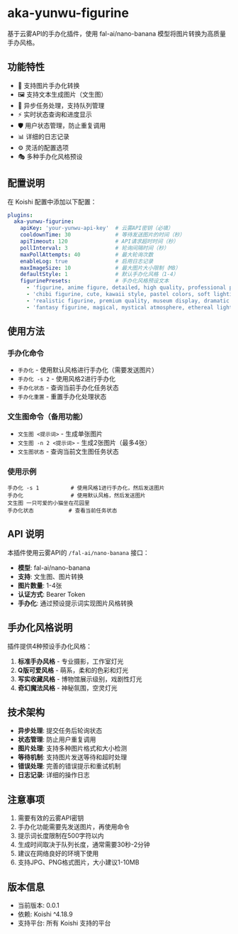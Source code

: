 # aka-yunwu-figurine

基于云雾API的手办化插件，使用 fal-ai/nano-banana 模型将图片转换为高质量手办风格。

## 功能特性

- 🎨 支持图片手办化转换
- 🖼️ 支持文本生成图片（文生图）
- 🔄 异步任务处理，支持队列管理
- ⚡ 实时状态查询和进度显示
- 🛡️ 用户状态管理，防止重复调用
- 📊 详细的日志记录
- ⚙️ 灵活的配置选项
- 🎭 多种手办化风格预设

## 配置说明

在 Koishi 配置中添加以下配置：

```yaml
plugins:
  aka-yunwu-figurine:
    apiKey: 'your-yunwu-api-key'  # 云雾API密钥（必填）
    cooldownTime: 30              # 等待发送图片的时间（秒）
    apiTimeout: 120               # API请求超时时间（秒）
    pollInterval: 3               # 轮询间隔时间（秒）
    maxPollAttempts: 40           # 最大轮询次数
    enableLog: true               # 启用日志记录
    maxImageSize: 10              # 最大图片大小限制（MB）
    defaultStyle: 1               # 默认手办化风格（1-4）
    figurinePresets:              # 手办化风格预设文本
      - 'figurine, anime figure, detailed, high quality, professional photography, studio lighting'
      - 'chibi figurine, cute, kawaii style, pastel colors, soft lighting, collectible'
      - 'realistic figurine, premium quality, museum display, dramatic lighting, detailed craftsmanship'
      - 'fantasy figurine, magical, mystical atmosphere, ethereal lighting, enchanted'
```

## 使用方法

### 手办化命令

- `手办化` - 使用默认风格进行手办化（需要发送图片）
- `手办化 -s 2` - 使用风格2进行手办化
- `手办化状态` - 查询当前手办化任务状态
- `手办化重置` - 重置手办化处理状态

### 文生图命令（备用功能）

- `文生图 <提示词>` - 生成单张图片
- `文生图 -n 2 <提示词>` - 生成2张图片（最多4张）
- `文生图状态` - 查询当前文生图任务状态

### 使用示例

```
手办化 -s 1          # 使用风格1进行手办化，然后发送图片
手办化               # 使用默认风格，然后发送图片
文生图 一只可爱的小猫坐在花园里
手办化状态           # 查看当前任务状态
```

## API 说明

本插件使用云雾API的 `/fal-ai/nano-banana` 接口：

- **模型**: fal-ai/nano-banana
- **支持**: 文生图、图片转换
- **图片数量**: 1-4张
- **认证方式**: Bearer Token
- **手办化**: 通过预设提示词实现图片风格转换

## 手办化风格说明

插件提供4种预设手办化风格：

1. **标准手办风格** - 专业摄影，工作室灯光
2. **Q版可爱风格** - 萌系，柔和的色彩和灯光
3. **写实收藏风格** - 博物馆展示级别，戏剧性灯光
4. **奇幻魔法风格** - 神秘氛围，空灵灯光

## 技术架构

- **异步处理**: 提交任务后轮询状态
- **状态管理**: 防止用户重复调用
- **图片处理**: 支持多种图片格式和大小检测
- **等待机制**: 支持图片发送等待和超时处理
- **错误处理**: 完善的错误提示和重试机制
- **日志记录**: 详细的操作日志

## 注意事项

1. 需要有效的云雾API密钥
2. 手办化功能需要先发送图片，再使用命令
3. 提示词长度限制在500字符以内
4. 生成时间取决于队列长度，通常需要30秒-2分钟
5. 建议在网络良好的环境下使用
6. 支持JPG、PNG格式图片，大小建议1-10MB

## 版本信息

- 当前版本: 0.0.1
- 依赖: Koishi ^4.18.9
- 支持平台: 所有 Koishi 支持的平台
